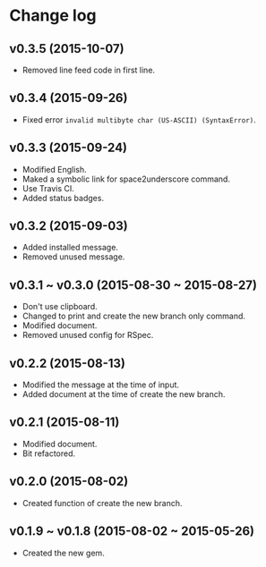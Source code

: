# Change log

## v0.3.5 (2015-10-07)
- Removed line feed code in first line.

## v0.3.4 (2015-09-26)
- Fixed error `invalid multibyte char (US-ASCII) (SyntaxError)`.

## v0.3.3 (2015-09-24)
- Modified English.
- Maked a symbolic link for space2underscore command.
- Use Travis CI.
- Added status badges.

## v0.3.2 (2015-09-03)
- Added installed message.
- Removed unused message.

## v0.3.1 ~ v0.3.0 (2015-08-30 ~ 2015-08-27)
- Don't use clipboard.
- Changed to print and create the new branch only command.
- Modified document.
- Removed unused config for RSpec.

## v0.2.2 (2015-08-13)
- Modified the message at the time of input.
- Added document at the time of create the new branch.

## v0.2.1 (2015-08-11)
- Modified document.
- Bit refactored.

## v0.2.0 (2015-08-02)
- Created function of create the new branch.

## v0.1.9 ~ v0.1.8 (2015-08-02 ~ 2015-05-26)
- Created the new gem.
